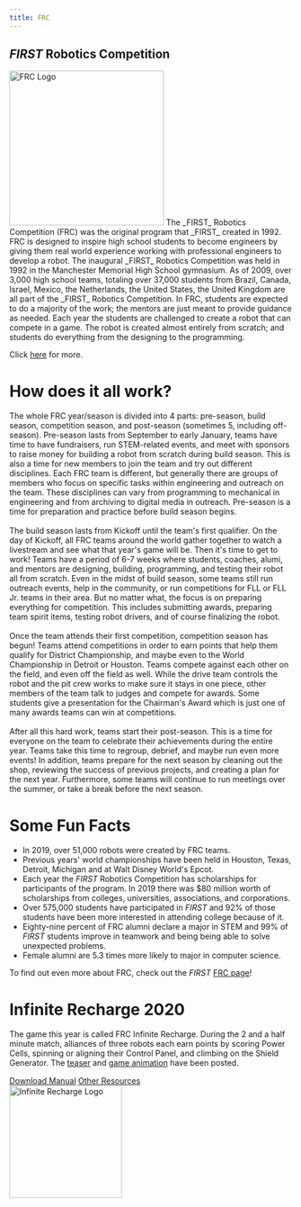 ```yaml
---
title: FRC
---
```

## _FIRST_ Robotics Competition
<img class="float-left" alt="FRC Logo" style="width:275px;" src="{{ site.url }}/assets/img/FIRST-logos/FRC-logo.png"/>
The _FIRST_ Robotics Competition (FRC) was the original program that _FIRST_ created in 1992. FRC is designed to inspire high school students to become engineers by giving them real world experience working with professional engineers to develop a robot. The inaugural _FIRST_ Robotics Competition was held in 1992 in the Manchester Memorial High School gymnasium. As of 2009, over 3,000 high school teams, totaling over 37,000 students from Brazil, Canada, Israel, Mexico, the Netherlands, the United States, the United Kingdom are all part of the _FIRST_ Robotics Competition. In FRC, students are expected to do a majority of the work; the mentors are just meant to provide guidance as needed. Each year the students are challenged to create a robot that can compete in a game. The robot is created almost entirely from scratch; and students do everything from the designing to the programming.

Click [here](http://www.firstinspires.org/robotics/frc/what-is-first-robotics-competition) for more.


# How does it all work?
The whole FRC year/season is divided into 4 parts: pre-season, build season, competition season, and post-season (sometimes 5, including off-season). Pre-season lasts from September to early January, teams have time to have fundraisers, run STEM-related events, and meet with sponsors to raise money for building a robot from scratch during build season. This is also a time for new members to join the team and try out different disciplines. Each FRC team is different, but generally there are groups of members who focus on specific tasks within engineering and outreach on the team. These disciplines can vary from programming to mechanical in engineering and from archiving to digital media in outreach. Pre-season is a time for preparation and practice before build season begins.
<br />
<br />
The build season lasts from Kickoff until the team's first qualifier. On the day of Kickoff, all FRC teams around the world gather together to watch a livestream and see what that year's game will be. Then it's time to get to work! Teams have a period of 6-7 weeks where students, coaches, alumi, and mentors are designing, building, programming, and testing their robot all from scratch. Even in the midst of build season, some teams still run outreach events, help in the community, or run competitions for FLL or FLL Jr. teams in their area. But no matter what, the focus is on preparing everything for competition. This includes submitting awards, preparing team spirit items, testing robot drivers, and of course finalizing the robot.
<br />
<br />
Once the team attends their first competition, competition season has begun! Teams attend competitions in order to earn points that help them qualify for District Championship, and maybe even to the World Championship in Detroit or Houston. Teams compete against each other on the field, and even off the field as well. While the drive team controls the robot and the pit crew works to make sure it stays in one piece, other members of the team talk to judges and compete for awards. Some students give a presentation for the Chairman's Award which is just one of many awards teams can win at competitions.
<br />
<br />
After all this hard work, teams start their post-season. This is a time for everyone on the team to celebrate their achievements during the entire year. Teams take this time to regroup, debrief, and maybe run even more events! In addition, teams prepare for the next season by cleaning out the shop, reviewing the success of previous projects, and creating a plan for the next year. Furthermore, some teams will continue to run meetings over the summer, or take a break before the next season.
# Some Fun Facts 
- In 2019, over 51,000 robots were created by FRC teams.
- Previous years' world championships have been held in Houston, Texas, Detroit, Michigan and at Walt Disney World's Epcot.
- Each year the _FIRST_ Robotics Competition has scholarships for participants of the program. In 2019 there was $80 million worth of scholarships from colleges, universities, associations, and corporations.
- Over 575,000 students have participated in _FIRST_ and 92% of those students have been more interested in attending college because of it.
- Eighty-nine percent of FRC alumni declare a major in STEM and 99% of _FIRST_ students improve in teamwork and being being able to solve unexpected problems.
- Female alumni are 5.3 times more likely to major in computer science.

To find out even more about FRC, check out the _FIRST_ [FRC page](https://www.firstinspires.org/robotics/frc)!

<div class="info-box light flip">
  <div id="container1">
    <div id="container2">
      <h1>Infinite Recharge 2020</h1>
      <div style="margin-bottom:15px;">The game this year is called FRC Infinite Recharge. During the 2 and a half minute match, alliances of three robots each earn points by scoring Power Cells, spinning or aligning their Control Panel, and climbing on the Shield Generator. The <a href="https://www.youtube.com/watch?v=1y9PNhVAGmM">teaser</a> and <a href="https://www.youtube.com/watch?v=gmiYWTmFRVE">game animation</a> have been posted.</div>
      <div class="centered end">
        <a class="btn" href="https://firstfrc.blob.core.windows.net/frc2020/Manual/2020FRCGameSeasonManual.pdf" target="_blank">Download&nbsp;Manual</a>
        <a class="btn" href="https://www.firstinspires.org/resource-library/frc/competition-manual-qa-system" target="_blank">Other&nbsp;Resources</a>
      </div>
    </div>
    <img id="logo" src="{{ site.url }}/assets/img/FIRST-logos/Infinite-Recharge-logo.png" alt="Infinite Recharge Logo" style="width:200px;"/>
  </div>
</div>
